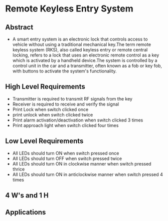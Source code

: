 # Remote Keyless Entry System 

## Abstract 

* A smart entry system is an electronic lock that controls access to vehicle without using a traditional mechanical key.The term remote keyless system (RKS), also called keyless entry or remote central locking, refers to a lock that uses an electronic remote control as a key which is activated by a handheld device.The system is controlled by a control unit in the car and a transmitter, often known as a fob or key fob, with buttons to activate the system's functionality.


## High Level Requirements 

* Transmitter is required to transmit RF signals from the key
* Receiver is required to receive and verify the signal 
* Print Lock when switch clicked once
* print unlock when switch clicked twice 
* Print alarm activation/deactivation when switch clicked 3 times
* Print approach light when switch clicked four times

## Low Level Requirements

* All LEDs should turn ON when switch pressed once
* All LEDs should turn OFF when switch pressed twice
* All LEDs should turn ON in clockwise manner when switch pressed thrice
* All LEDs should turn ON in anticlockwise manner when switch pressed 4 times

##  4 W's and 1 H

## Applications
